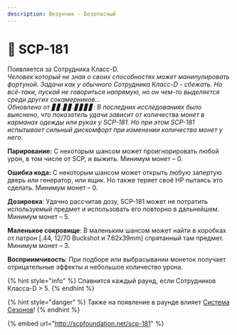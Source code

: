 ```yaml
---
description: Везунчик - Безопасный
---
```


# 🥳 SCP-181

Появляется за Сотрудника Класс-D.\
_Человек который не зная о своих способностях может манипулировать фортуной. Задачи как у обычного Сотрудника_ _Класс-D - сбежать. Но всё-таки, пускай не говориться напрямую, но он чем-то выделяется среди других сокамерников..._\
_Обновлено от ▋▋.▋▋.▋▋▋▋: В последних исследованиях было выяснено, что показатель удачи зависит от_ количества _монет в карманах одежды или руках у SCP-181. Но при этом SCP-181 испытывает сильный дискомфорт при изменении количества монет у него._

**Парирование:** С некоторым шансом может проигнорировать любой урон, в том числе от SCP, и выжить. Минимум монет – 0.

**Ошибка кода:** С некоторым шансом может открыть любую запертую дверь или генератор, или ящик. Но также теряет своё HP пытаясь это сделать. Минимум монет – 0.

**Дозировка**: Удачно рассчитав дозу, SCP-181 может не потратить используемый предмет и использовать его повторно в дальнейшем. Минимум монет – 5.

**Маленькое сокровище**: В маленьким шансом может найти в коробках от патрон \[.44, 12/70 Buckshot и 7.62x39mm] спрятанный там предмет. Минимум монет – 3.

**Восприимчивость**: При подборе или выбрасывании монеток получает отрицательные эффекты и небольшое количество урона.

{% hint style="info" %}
Спавнится каждый раунд, если Сотрудников Класса-D > 5.
{% endhint %}

{% hint style="danger" %}
Также на появление в раунде влияет [Система Сезонов](../server-systems/seasons-system.md)!
{% endhint %}

{% embed url="http://scpfoundation.net/scp-181" %}
